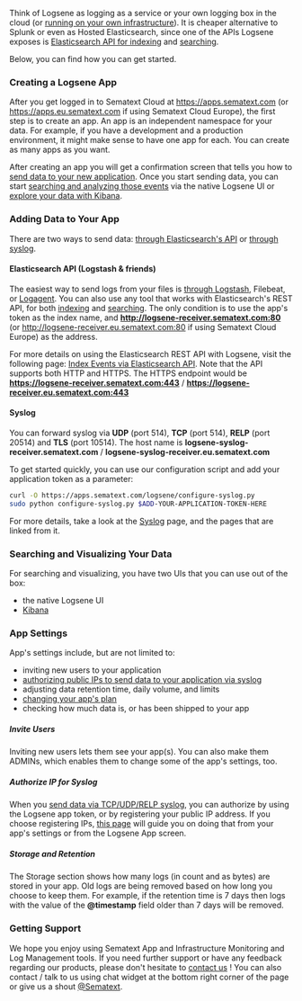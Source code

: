 Think of Logsene as logging as a service or your own logging box in the cloud (or [running on your own infrastructure](../sematext-enterprise)). It is cheaper alternative to Splunk or even as Hosted Elasticsearch, since one of the APIs Logsene exposes is [Elasticsearch API for indexing](index-events-via-elasticsearch-api) and [searching](searching-log-events).

Below, you can find how you can get started.

### Creating a Logsene App

After you get logged in to Sematext Cloud at <https://apps.sematext.com> (or <https://apps.eu.sematext.com> if using Sematext Cloud Europe), the first step
is to create an app. An app is an independent namespace for your data. For example, if you have a development and a production environment, it might make sense to have one app for each. You can create as many apps as you want.

After creating an app you will get a confirmation screen that tells you how to [send data to your new application](sending-log-events). Once you start sending data, you can start [searching and analyzing those events](searching-log-events) via the native Logsene UI or [explore your data with Kibana](kibana).

### Adding Data to Your App

There are two ways to send data: [through Elasticsearch's API](index-events-via-elasticsearch-api) or [through syslog](syslog).

#### Elasticsearch API (Logstash & friends)

The easiest way to send logs from your files is [through Logstash](logstash), Filebeat, or [Logagent](/logagent). You can also use any tool that works with Elasticsearch's REST API, for both [indexing](index-events-via-elasticsearch-api) and [searching](search-through-the-elasticsearch-api). The only condition is to use the app's token as the index name, and **http://logsene-receiver.sematext.com:80** (or http://logsene-receiver.eu.sematext.com:80 if using Sematext Cloud Europe) as the address.

For more details on using the Elasticsearch REST API with Logsene, visit the following page: [Index Events via Elasticsearch API](index-events-via-elasticsearch-api). Note that the API supports both HTTP and HTTPS. The HTTPS endpoint would be **https://logsene-receiver.sematext.com:443** / **https://logsene-receiver.eu.sematext.com:443**

#### Syslog

You can forward syslog via **UDP** (port 514), **TCP** (port 514), **RELP** (port 20514) and **TLS** (port 10514). The host name is
**logsene-syslog-receiver.sematext.com** / **logsene-syslog-receiver.eu.sematext.com**

To get started quickly, you can use our configuration script and add your application token as a parameter:

``` bash
curl -O https://apps.sematext.com/logsene/configure-syslog.py
sudo python configure-syslog.py $ADD-YOUR-APPLICATION-TOKEN-HERE
```

For more details, take a look at the [Syslog](syslog) page, and the pages that are linked from it.

### Searching and Visualizing Your Data

For searching and visualizing, you have two UIs that you can use out of the box:

  - the native Logsene UI
  - [Kibana](kibana)

### App Settings

App's settings include, but are not limited to:

  - inviting new users to your application
  - [authorizing public IPs to send data to your application via syslog](authorizing-ips-for-syslog)
  - adjusting data retention time, daily volume, and limits
  - [changing your app's plan](faq/#plans-prices)
  - checking how much data is, or has been shipped to your app

##### Invite Users

Inviting new users lets them see your app(s). You can also make them ADMINs, which enables them to change some of the app's settings, too.

##### Authorize IP for Syslog

When you [send data via TCP/UDP/RELP syslog](syslog), you can authorize by using the Logsene app token, or by registering your public IP address. If you choose registering IPs, [this page](authorizing-ips-for-syslog) will guide you on doing that from your app's settings or from the Logsene App screen.

##### Storage and Retention

The Storage section shows how many logs (in count and as bytes) are stored in your app. Old logs are being removed based on how long you choose to keep them. For example, if the retention time is 7 days then logs with the value of the **@timestamp** field older than 7 days will be removed.

### Getting Support

We hope you enjoy using Sematext App and Infrastructure Monitoring and Log Management tools. If you need further support or have any feedback regarding our products, please don't hesitate to [contact us](mailto:support@sematext.com) ! You can also contact / talk to us using chat widget at the bottom right corner of the page or give us a shout [@Sematext](http://twitter.com/sematext). 
